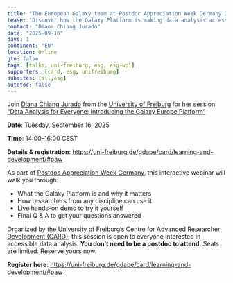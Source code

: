 ```yaml
---
title: "The European Galaxy team at Postdoc Appreciation Week Germany 2025"
tease: "Discover how the Galaxy Platform is making data analysis accessible to researchers from all backgrounds. Join a live demo and explore real-world use cases at our webinar during the Postdoc Appreciation Week 2025."
contact: "Diana Chiang Jurado"
date: "2025-09-16"
days: 1
continent: "EU"
location: Online
gtn: false
tags: [talks, uni-freiburg, esg, esg-wp1]
supporters: [card, esg, unifreiburg]
subsites: [all,esg]
autotoc: false
---
```

Join [Diana Chiang Jurado](https://github.com/dianichj) from the [University of Freiburg](https://uni-freiburg.de/en/) for her session: [“Data Analysis for Everyone: Introducing the Galaxy Europe Platform”](https://paw-germany-2025.sessionize.com/session/961767)

**Date**: Tuesday, September 16, 2025

**Time**: 14:00–16:00 CEST

**Details & registration**: <https://uni-freiburg.de/gdape/card/learning-and-development/#paw>

As part of [Postdoc Appreciation Week Germany](https://paw-germany.de/), this interactive webinar will walk you through:

- What the Galaxy Platform is and why it matters
- How researchers from any discipline can use it
- Live hands-on demo to try it yourself
- Final Q & A to get your questions answered

Organized by the [University of Freiburg](https://uni-freiburg.de/en/)’s [Centre for Advanced Researcher Development (CARD)](https://uni-freiburg.de/gdape/card/), this session is open to everyone interested in accessible data analysis. **You don’t need to be a postdoc to attend.** Seats are limited. Reserve yours now.

**Register here**: <https://uni-freiburg.de/gdape/card/learning-and-development/#paw>